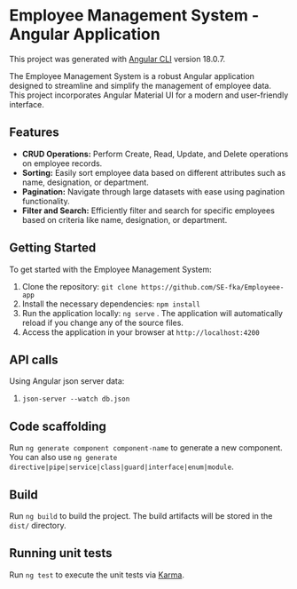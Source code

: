 # Employee Management System - Angular Application

This project was generated with [Angular CLI](https://github.com/angular/angular-cli) version 18.0.7.

The Employee Management System is a robust Angular application designed to streamline and simplify the management of employee data. This project incorporates 
Angular Material UI for a modern and user-friendly interface.

## Features
- **CRUD Operations:** Perform Create, Read, Update, and Delete operations on employee records.
- **Sorting:** Easily sort employee data based on different attributes such as name, designation, or department.
- **Pagination:** Navigate through large datasets with ease using pagination functionality.
- **Filter and Search:** Efficiently filter and search for specific employees based on criteria like name, designation, or department.

## Getting Started

To get started with the Employee Management System:

1. Clone the repository: `git clone https://github.com/SE-fka/Employeee-app`
2. Install the necessary dependencies: `npm install`
3. Run the application locally: `ng serve` . The application will automatically reload if you change any of the source files.
4. Access the application in your browser at `http://localhost:4200`

## API calls

Using Angular json server data: 

1. `json-server --watch db.json`

## Code scaffolding

Run `ng generate component component-name` to generate a new component. You can also use `ng generate directive|pipe|service|class|guard|interface|enum|module`.

## Build

Run `ng build` to build the project. The build artifacts will be stored in the `dist/` directory.

## Running unit tests

Run `ng test` to execute the unit tests via [Karma](https://karma-runner.github.io).

